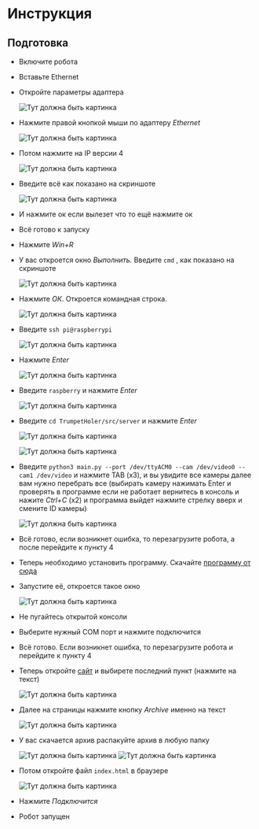 # Инструкция

## Подготовка

- Включите робота
- Вставьте Ethernet
- Откройте параметры адаптера

    ![Тут должна быть картинка](asset/Network1.png)

- Нажмите правой кнопкой мыши по адаптеру *Ethernet*

    ![Тут должна быть картинка](asset/Network2.png)

- Потом нажмите на IP версии 4

    ![Тут должна быть картинка](asset/Network3.png)

- Введите всё как показано на скриншоте

    ![Тут должна быть картинка](asset/Network4.png)

- И нажмите ок если вылезет что то ещё нажмите ок
- Всё готово к запуску

- Нажмите *Win+R*
- У вас откроется окно *Выполнить.* Введите `cmd` , как показано на скриншоте

    ![Тут должна быть картинка](asset/Win-R.png)

- Нажмите *ОК*. Откроется командная строка.

    ![Тут должна быть картинка](asset/Cmd.png)

- Введите ```ssh pi@raspberrypi```

    ![Тут должна быть картинка](asset/Cmd-SSH.png)

- Нажмите *Enter*

    ![Тут должна быть картинка](asset/Cmd-Password.png)

- Введите ```raspberry``` и нажмите *Enter*

    ![Тут должна быть картинка](asset/Cmd-Connected.png)

- Введите ```cd TrumpetHoler/src/server``` и нажмите *Enter*

    ![Тут должна быть картинка](asset/Cmd-CD1.png)

    ![Тут должна быть картинка](asset/Cmd-CD2.png)

- Введите ```python3 main.py --port /dev/ttyACM0 --cam /dev/video0 --cam1 /dev/video``` и нажмите TAB (x3), и вы увидите все камеры далее вам нужно перебрать все (выбирать камеру нажимать Enter и проверять в программе если не работает вернитесь в консоль и нажите *Ctrl+C* (x2) и программа выйдет нажмите стрелку вверх и смените ID камеры)

    ![Тут должна быть картинка](asset/Cmd-Command1.png)

- Всё готово, если возникнет ошибка, то перезагрузите робота, а после перейдите к пункту 4
- Теперь необходимо установить программу. Скачайте [программу от сюда](https://drive.google.com/file/d/1t-_TPyB-bFky28sUrci8jVrmXV0865e-/view)
- Запустите её, откроется такое окно 

    ![Тут должна быть картинка](asset/Software.png)

- Не пугайтесь открытой консоли
- Выберите нужный COM порт и нажмите подключится
- Всё готово. Если возникнет ошибка, то перезагрузите робота и перейдите к пункту 4
- Теперь откройте [сайт](https://robogradeindustriesteam.github.io/TrumpetHoler/) и выбирете последний пункт (нажмите на текст)

    ![Тут должна быть картинка](asset/Actions1.png) 

- Далее на страницы нажмите кнопку *Archive* именно на текст

    ![Тут должна быть картинка](asset/Actions2.png) 

- У вас скачается архив распакуйте архив в любую папку

    ![Тут должна быть картинка](asset/Actions3.png)
    ![Тут должна быть картинка](asset/Archive1.png)

- Потом откройте файл ```index.html``` в браузере

    ![Тут должна быть картинка](asset/Site.png)

- Нажмите *Подключится*
- Робот запущен